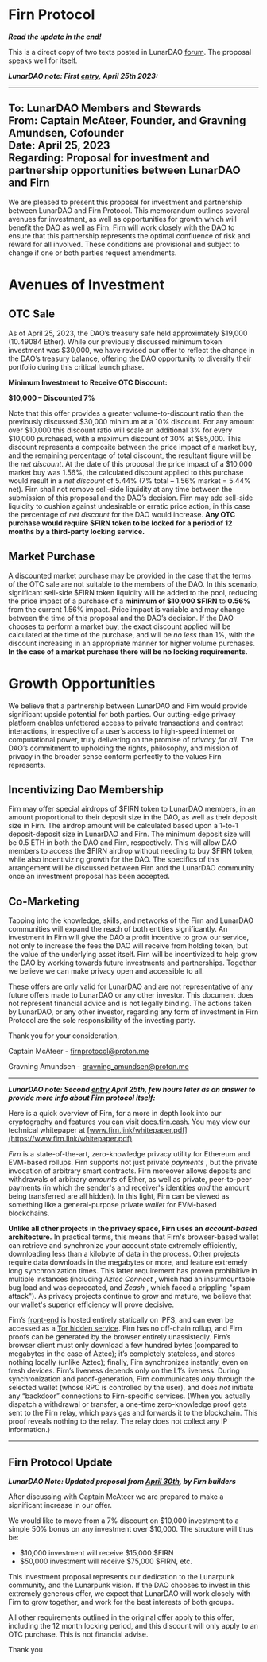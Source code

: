 # Firn Protocol

***Read the update in the end!***

This is a direct copy of two texts posted in LunarDAO [forum](https://forum.lunardao.net/t/investment-proposal-firn-protocol/144?u=ogma). The proposal speaks well for itself.

***LunarDAO note: First [entry](https://forum.lunardao.net/t/investment-proposal-firn-protocol/144), April 25th 2023:***

---
To: LunarDAO Members and Stewards\
From: Captain McAteer, Founder, and Gravning Amundsen, Cofounder\
Date: April 25, 2023\
Regarding: Proposal for investment and partnership opportunities between LunarDAO and Firn
---

We are pleased to present this proposal for investment and partnership between LunarDAO and Firn Protocol. This memorandum outlines several avenues for investment, as well as opportunities for growth which will benefit the DAO as well as Firn. Firn will work closely with the DAO to ensure that this partnership represents the optimal confluence of risk and reward for all involved. These conditions are provisional and subject to change if one or both parties request amendments.

# Avenues of Investment

## OTC Sale

As of April 25, 2023, the DAO’s treasury safe held approximately $19,000 (10.49084 Ether). While our previously discussed minimum token investment was $30,000, we have revised our offer to reflect the change in the DAO’s treasury balance, offering the DAO opportunity to diversify their portfolio during this critical launch phase.

**Minimum Investment to Receive OTC Discount:**

**$10,000 – Discounted 7%**

Note that this offer provides a greater volume-to-discount ratio than the previously discussed $30,000 minimum at a 10% discount. For any amount over $10,000 this discount ratio will scale an additional 3% for every $10,000 purchased, with a maximum discount of 30% at $85,000. This discount represents a composite between the price impact of a market buy, and the remaining percentage of total discount, the resultant figure will be the ­*net discount*. At the date of this proposal the price impact of a $10,000 market buy was 1.56%, the calculated discount applied to this purchase would result in a *net discount* of 5.44% (7% total – 1.56% market = 5.44% net). Firn shall not remove sell-side liquidity at any time between the submission of this proposal and the DAO’s decision. Firn may add sell-side liquidity to cushion against undesirable or erratic price action, in this case the percentage of *net discount* for the DAO would increase. **Any OTC purchase would require $FIRN token to be locked for a period of 12 months by a third-party locking service.**

## Market Purchase

A discounted market purchase may be provided in the case that the terms of the OTC sale are not suitable to the members of the DAO. In this scenario, significant sell-side $FIRN token liquidity will be added to the pool, reducing the price impact of a purchase of a **minimum of $10,000 $FIRN** to **0.56%** from the current 1.56% impact. Price impact is variable and may change between the time of this proposal and the DAO’s decision. If the DAO chooses to perform a market buy, the exact discount applied will be calculated at the time of the purchase, and will be *no less* than 1%, with the discount increasing in an appropriate manner for higher volume purchases. **In the case of a market purchase there will be no locking requirements.**

# Growth Opportunities

We believe that a partnership between LunarDAO and Firn would provide significant upside potential for both parties. Our cutting-edge privacy platform enables unfettered access to private transactions and contract interactions, irrespective of a user’s access to high-speed internet or computational power, truly delivering on the promise of *privacy for all*. The DAO’s commitment to upholding the rights, philosophy, and mission of privacy in the broader sense conform perfectly to the values Firn represents.

## Incentivizing Dao Membership

Firn may offer special airdrops of $FIRN token to LunarDAO members, in an amount proportional to their deposit size in the DAO, as well as their deposit size in Firn. The airdrop amount will be calculated based upon a 1-to-1 deposit-deposit size in LunarDAO and Firn. The minimum deposit size will be 0.5 ETH in both the DAO and Firn, respectively. This will allow DAO members to access the $FIRN airdrop without needing to buy $FIRN token, while also incentivizing growth for the DAO. The specifics of this arrangement will be discussed between Firn and the LunarDAO community once an investment proposal has been accepted.

## Co-Marketing

Tapping into the knowledge, skills, and networks of the Firn and LunarDAO communities will expand the reach of both entities significantly. An investment in Firn will give the DAO a profit incentive to grow our service, not only to increase the fees the DAO will receive from holding token, but the value of the underlying asset itself. Firn will be incentivized to help grow the DAO by working towards future investments and partnerships. Together we believe we can make privacy open and accessible to all.

These offers are only valid for LunarDAO and are not representative of any future offers made to LunarDAO or any other investor. This document does not represent financial advice and is not legally binding. The actions taken by LunarDAO, or any other investor, regarding any form of investment in Firn Protocol are the sole responsibility of the investing party.

Thank you for your consideration,

Captain McAteer - [firnprotocol@proton.me](mailto:firnprotocol@proton.me)

Gravning Amundsen - [gravning_amundsen@proton.me](mailto:gravning_amundsen@proton.me)

---

***LunarDAO note: Second [entry](https://forum.lunardao.net/t/investment-proposal-firn-protocol/144/4?u=ogma) April 25th, few hours later as an answer to provide more info about Firn protocol itself:***

Here is a quick overview of Firn, for a more in depth look into our cryptography and features you can visit [docs.firn.cash](https://docs.firn.cash). You may view our technical whitepaper at [www.firn.link/whitepaper.pdf](https://www.firn.link/whitepaper.pdf).

*Firn* is a state-of-the-art, zero-knowledge privacy utility for Ethereum and EVM-based rollups. Firn supports not just private *payments* , but the private invocation of arbitrary smart contracts. Firn moreover allows deposits and withdrawals of arbitrary *amounts* of Ether, as well as private, peer-to-peer payments (in which the sender's and receiver's identities *and* the amount being transferred are all hidden). In this light, Firn can be viewed as something like a general-purpose private *wallet* for EVM-based blockchains.

**Unlike all other projects in the privacy space, Firn uses an** ***account-based*** **architecture.** In practical terms, this means that Firn's browser-based wallet can retrieve and synchronize your account state extremely efficiently, downloading less than a kilobyte of data in the process. Other projects require data downloads in the megabytes or more, and feature extremely long synchronization times. This latter requirement has proven prohibitive in multiple instances (including *Aztec Connect* , which had an insurmountable bug load and was deprecated, and *Zcash* , which faced a crippling "spam attack"). As privacy projects continue to grow and mature, we believe that our wallet's superior efficiency will prove decisive.

Firn’s [front-end](https://app.firn.cash) is hosted entirely statically on IPFS, and can even be accessed as a [Tor hidden service](http://onion.firn.3th.ws). Firn has no off-chain rollup, and Firn proofs can be generated by the browser entirely unassistedly. Firn’s browser client must only download a few hundred bytes (compared to megabytes in the case of Aztec); it’s completely stateless, and stores nothing locally (unlike Aztec); finally, Firn synchronizes instantly, even on fresh devices. Firn’s liveness depends only on the L1’s liveness. During synchronization and proof-generation, Firn communicates *only* through the selected wallet (whose RPC is controlled by the user), and does *not* initiate any “backdoor” connections to Firn-specific services. (When you actually dispatch a withdrawal or transfer, a one-time zero-knowledge proof gets sent to the Firn relay, which pays gas and forwards it to the blockchain. This proof reveals nothing to the relay. The relay does not collect any IP information.)

---

## Firn Protocol Update

***LunarDAO Note: Updated proposal from [April 30th](https://forum.lunardao.net/t/investment-proposal-firn-protocol/144/6?u=ogma), by Firn builders***

After discussing with Captain McAteer we are prepared to make a significant increase in our offer. 

We would like to move from a 7% discount on $10,000 investment to a simple 50% bonus on any investment over $10,000. The structure will thus be:

* $10,000 investment will receive $15,000 $FIRN
* $50,000 investment will receive $75,000 $FIRN, etc.

This investment proposal represents our dedication to the Lunarpunk community, and the Lunarpunk vision. If the DAO chooses to invest in this extremely generous offer, we expect that LunarDAO will work closely with Firn to grow together, and work for the best interests of both groups. 

All other requirements outlined in the original offer apply to this offer, including the 12 month locking period, and this discount will only apply to an OTC purchase. This is not financial advise.

Thank you

